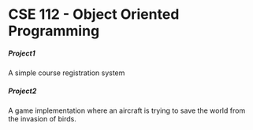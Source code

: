 # CSE 112 - Object Oriented Programming
##### Project1
A simple course registration system
<br>

##### Project2
A game implementation where an aircraft is trying to save the world from the invasion of birds.